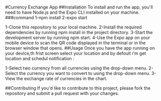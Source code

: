 #Currency Exchange App
##Installation
To install and run the app, you'll need to have Node.js and the Expo CLI installed on your machine.
    ###command
    1-npm install
    2-expo start

1-Clone this repository to your local machine.
2-Install the required dependencies by running npm install in the project directory.
3-Start the development server by running npm start.
4-Use the Expo app on your mobile device to scan the QR code displayed in the terminal or in the browser window that opens.
##Usage
Once you have the app running on your device,th frist screen select your location and by defoult i'm get location and schedul notification :

1-Select two currency from all currencies using the drop-down menu.
2-Select the currency you want to convert to using the drop-down menu.
3-View the exchange rate of currencies in the chart.


##Contributing
If you'd like to contribute to this project, please fork the repository and submit a pull request with your changes.
